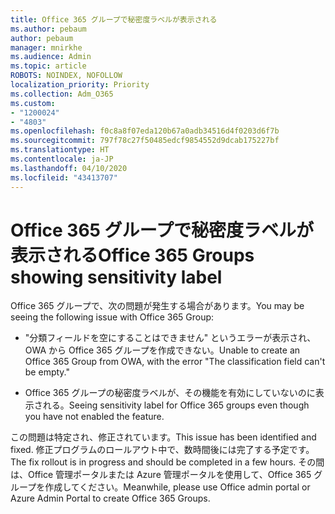 ```yaml
---
title: Office 365 グループで秘密度ラベルが表示される
ms.author: pebaum
author: pebaum
manager: mnirkhe
ms.audience: Admin
ms.topic: article
ROBOTS: NOINDEX, NOFOLLOW
localization_priority: Priority
ms.collection: Adm_O365
ms.custom:
- "1200024"
- "4803"
ms.openlocfilehash: f0c8a8f07eda120b67a0adb34516d4f0203d6f7b
ms.sourcegitcommit: 797f78c27f50485edcf9854552d9dcab175227bf
ms.translationtype: HT
ms.contentlocale: ja-JP
ms.lasthandoff: 04/10/2020
ms.locfileid: "43413707"
---
```

# <a name="office-365-groups-showing-sensitivity-label"></a><span data-ttu-id="5e524-102">Office 365 グループで秘密度ラベルが表示される</span><span class="sxs-lookup"><span data-stu-id="5e524-102">Office 365 Groups showing sensitivity label</span></span>

<span data-ttu-id="5e524-103">Office 365 グループで、次の問題が発生する場合があります。</span><span class="sxs-lookup"><span data-stu-id="5e524-103">You may be seeing the following issue with Office 365 Group:</span></span>

- <span data-ttu-id="5e524-104">"分類フィールドを空にすることはできません" というエラーが表示され、OWA から Office 365 グループを作成できない。</span><span class="sxs-lookup"><span data-stu-id="5e524-104">Unable to create an Office 365 Group from OWA, with the error "The classification field can't be empty."</span></span>

- <span data-ttu-id="5e524-105">Office 365 グループの秘密度ラベルが、その機能を有効にしていないのに表示される。</span><span class="sxs-lookup"><span data-stu-id="5e524-105">Seeing sensitivity label for Office 365 groups even though you have not enabled the feature.</span></span>

<span data-ttu-id="5e524-106">この問題は特定され、修正されています。</span><span class="sxs-lookup"><span data-stu-id="5e524-106">This issue has been identified and fixed.</span></span> <span data-ttu-id="5e524-107">修正プログラムのロールアウト中で、数時間後には完了する予定です。</span><span class="sxs-lookup"><span data-stu-id="5e524-107">The fix rollout is in progress and should be completed in a few hours.</span></span> <span data-ttu-id="5e524-108">その間は、Office 管理ポータルまたは Azure 管理ポータルを使用して、Office 365 グループを作成してください。</span><span class="sxs-lookup"><span data-stu-id="5e524-108">Meanwhile, please use Office admin portal or Azure Admin Portal to create Office 365 Groups.</span></span>  
